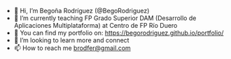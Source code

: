 - 👋 Hi, I’m Begoña Rodríguez (@BegoRodriguez)
- 🌱 I’m currently teaching FP Grado Superior DAM (Desarrollo de Aplicaciones Multiplataforma) at Centro de FP Río Duero
- 👀 You can find my portfolio on: https://begorodriguez.github.io/portfolio/
- 💞️ I’m looking to learn more and connect
- 📫 How to reach me brodfer@gmail.com

<!---
BegoRodriguez/BegoRodriguez is a ✨ special ✨ repository because its `README.md` (this file) appears on your GitHub profile.
You can click the Preview link to take a look at your changes.
--->
